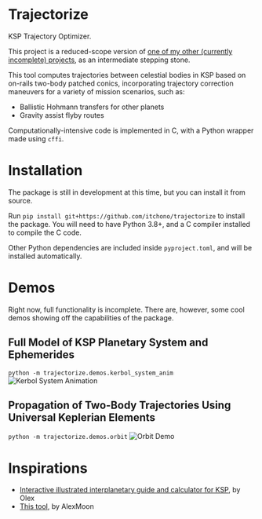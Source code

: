 # Trajectorize
KSP Trajectory Optimizer.

This project is a reduced-scope version of [one of my other (currently incomplete) projects](https://github.com/itchono/gravity-assist-flyby-optimizer), as an intermediate stepping stone.

This tool computes trajectories between celestial bodies in KSP based on on-rails two-body patched conics, incorporating trajectory correction maneuvers for a variety of mission scenarios, such as:
* Ballistic Hohmann transfers for other planets
* Gravity assist flyby routes

Computationally-intensive code is implemented in C, with a Python wrapper made using `cffi`.

# Installation
The package is still in development at this time, but you can install it from source.

Run `pip install git+https://github.com/itchono/trajectorize` to install the package.
You will need to have Python 3.8+, and a C compiler installed to compile the C code.

Other Python dependencies are included inside `pyproject.toml`, and will be installed automatically.

# Demos
Right now, full functionality is incomplete. There are, however, some cool demos showing off the capabilities of the package.

## Full Model of KSP Planetary System and Ephemerides
`python -m trajectorize.demos.kerbol_system_anim`
![Kerbol System Animation](https://github.com/itchono/trajectorize/raw/assets/kerbol_system.gif)

## Propagation of Two-Body Trajectories Using Universal Keplerian Elements
`python -m trajectorize.demos.orbit`
![Orbit Demo](https://github.com/itchono/trajectorize/raw/assets/orbit_universal.png)

# Inspirations
* [Interactive illustrated interplanetary guide and calculator for KSP](https://ksp.olex.biz/), by Olex
* [This tool](https://alexmoon.github.io/ksp/), by AlexMoon
